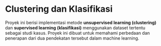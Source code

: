 # Clustering dan Klasifikasi

Proyek ini berisi implementasi metode **unsupervised learning (clustering)** dan **supervised learning (klasifikasi)** menggunakan dataset tertentu sebagai studi kasus. Proyek ini dibuat untuk memahami perbedaan dan penerapan dari dua pendekatan tersebut dalam machine learning.
